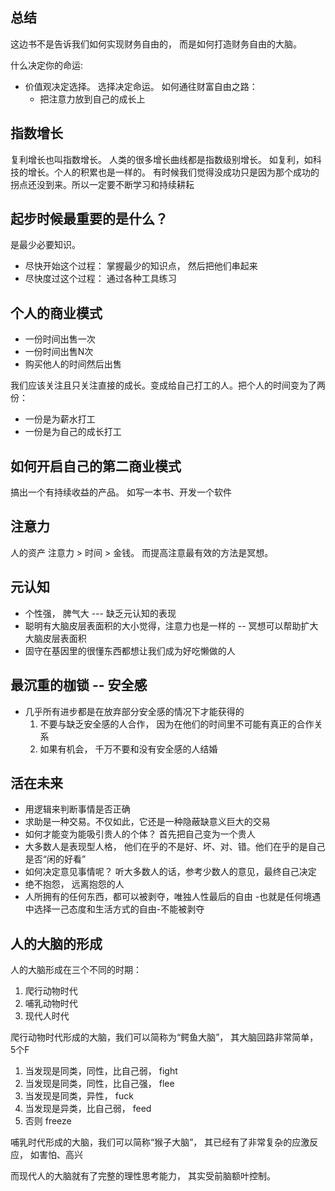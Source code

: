 ## 总结
这边书不是告诉我们如何实现财务自由的， 而是如何打造财务自由的大脑。

什么决定你的命运:
- 价值观决定选择。 选择决定命运。
如何通往财富自由之路：
  - 把注意力放到自己的成长上


## 指数增长
复利增长也叫指数增长。 人类的很多增长曲线都是指数级别增长。 如复利，如科技的增长。个人的积累也是一样的。 有时候我们觉得没成功只是因为那个成功的拐点还没到来。所以一定要不断学习和持续耕耘

## 起步时候最重要的是什么？
是最少必要知识。
- 尽快开始这个过程： 掌握最少的知识点， 然后把他们串起来
- 尽快度过这个过程： 通过各种工具练习

## 个人的商业模式
- 一份时间出售一次
- 一份时间出售N次
- 购买他人的时间然后出售

我们应该关注且只关注直接的成长。变成给自己打工的人。把个人的时间变为了两份：
- 一份是为薪水打工
- 一份是为自己的成长打工

## 如何开启自己的第二商业模式
搞出一个有持续收益的产品。 如写一本书、开发一个软件

## 注意力
人的资产 注意力 > 时间 > 金钱。  而提高注意最有效的方法是冥想。

## 元认知
- 个性强， 脾气大 --- 缺乏元认知的表现
- 聪明有大脑皮层表面积的大小觉得，注意力也是一样的 -- 冥想可以帮助扩大大脑皮层表面积
- 固守在基因里的很懂东西都想让我们成为好吃懒做的人

## 最沉重的枷锁 -- 安全感
- 几乎所有进步都是在放弃部分安全感的情况下才能获得的
  1. 不要与缺乏安全感的人合作， 因为在他们的时间里不可能有真正的合作关系
  2. 如果有机会， 千万不要和没有安全感的人结婚
## 活在未来
- 用逻辑来判断事情是否正确
-  求助是一种交易。不仅如此，它还是一种隐蔽缺意义巨大的交易
- 如何才能变为能吸引贵人的个体？ 首先把自己变为一个贵人
- 大多数人是表现型人格， 他们在乎的不是好、坏、对、错。他们在乎的是自己是否“闲的好看”
- 如何决定意见事情呢？ 听大多数人的话，参考少数人的意见，最终自己决定
- 绝不抱怨， 远离抱怨的人
- 人所拥有的任何东西，都可以被剥夺，唯独人性最后的自由 -也就是任何境遇中选择一己态度和生活方式的自由-不能被剥夺

## 人的大脑的形成
人的大脑形成在三个不同的时期：
1. 爬行动物时代
2. 哺乳动物时代
3. 现代人时代

爬行动物时代形成的大脑，我们可以简称为“鳄鱼大脑”， 其大脑回路非常简单， 5个F
1. 当发现是同类，同性，比自己弱， fight
2. 当发现是同类，同性，比自己强， flee
3. 当发现是同类，异性， fuck
4. 当发现是异类，比自己弱， feed
5. 否则 freeze

哺乳时代形成的大脑，我们可以简称“猴子大脑”， 其已经有了非常复杂的应激反应， 如害怕、高兴

而现代人的大脑就有了完整的理性思考能力， 其实受前脑额叶控制。
